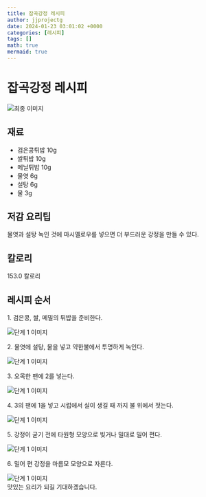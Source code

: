```yaml
---
title: 잡곡강정 레시피
author: jjprojectg
date: 2024-01-23 03:01:02 +0000
categories: [레시피]
tags: []
math: true
mermaid: true
---
```

<meta name="og:type" content="website"/>
<meta charset="UTF-8"/>
<div class="header">
  <h1>잡곡강정 레시피</h1>
</div>

<div class="container my-4">
  <div class="row">
    <div class="col-12 col-md-6">
      <div class="recipe-image">
        <img src="http://www.foodsafetykorea.go.kr/uploadimg/20141117/20141117053739_1416213459635.jpg" class="step-image" alt="최종 이미지"/>
      </div>
    </div>
    <div class="col-12 col-md-6">
      <div class="ingredients">
        <h2>재료</h2>
        <ul class="card">
          <li> 검은콩튀밥 10g </li>
          <li>  쌀튀밥 10g </li>
          <li>  메닐튀밥 10g </li>
          <li>  물엿 6g </li>
          <li>  설탕 6g </li>
          <li>  물 3g </li>
</ul>
      </div>
    </div>
    <div class="col-12 col-md-6">
      <div class="ingredients">
        <h2>저감 요리팁</h2>
        <div class="card"> 
          <p>
            물엿과 설탕 녹인 것에 마시멜로우를 넣으면 더 부드러운 강정을 만들 수 있다.
          </p>
        </div>
      </div>
      <div class="ingredients">
        <h2>칼로리</h2>
        <div class="card"> 
          <p>
            153.0 칼로리
          </p>
        </div>
      </div>
    </div>
  </div>

  <h2 class="my-4">레시피 순서</h2>
  <div class="card recipe-card">
    <div class="card-body recipe-step">
      <p class="card-text step-description">1. 검은콩, 쌀, 메밀의 튀밥을 준비한다.</p>
      <img src="http://www.foodsafetykorea.go.kr/uploadimg/cook/1003-1.jpg" alt="단계 1 이미지" class="step-image"/>
    </div>
  </div>
  <div class="card recipe-card">
    <div class="card-body recipe-step">
      <p class="card-text step-description">2. 물엿에 설탕, 물을 넣고 약한불에서 투명하게 녹인다.</p>
      <img src="http://www.foodsafetykorea.go.kr/uploadimg/cook/1003-2.jpg" alt="단계 1 이미지" class="step-image"/>
    </div>
  </div>
  <div class="card recipe-card">
    <div class="card-body recipe-step">
      <p class="card-text step-description">3. 오목한 팬에 2를 넣는다.</p>
      <img src="http://www.foodsafetykorea.go.kr/uploadimg/cook/1003-3.jpg" alt="단계 1 이미지" class="step-image"/>
    </div>
  </div>
  <div class="card recipe-card">
    <div class="card-body recipe-step">
      <p class="card-text step-description">4. 3의 팬에 1을 넣고 시럽에서 실이 생길 때 까지 불 위에서 젓는다.</p>
      <img src="http://www.foodsafetykorea.go.kr/uploadimg/cook/1003-4.jpg" alt="단계 1 이미지" class="step-image"/>
    </div>
  </div>
  <div class="card recipe-card">
    <div class="card-body recipe-step">
      <p class="card-text step-description">5. 강정이 굳기 전에 타원형 모양으로 빚거나 밀대로 밀어 편다.</p>
      <img src="http://www.foodsafetykorea.go.kr/uploadimg/cook/1003-5.jpg" alt="단계 1 이미지" class="step-image"/>
    </div>
  </div>
  <div class="card recipe-card">
    <div class="card-body recipe-step">
      <p class="card-text step-description">6. 밀어 편 강정을 마름모 모양으로 자른다.</p>
      <img src="http://www.foodsafetykorea.go.kr/uploadimg/cook/1003-6.jpg" alt="단계 1 이미지" class="step-image"/>
    </div>
  </div>

</div>
맛있는 요리가 되길 기대하겠습니다.
